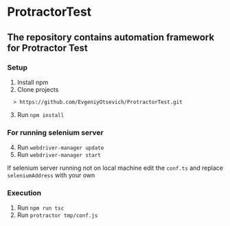 # ProtractorTest

## The repository contains automation framework for Protractor Test

### Setup 
1. Install npm
2. Clone projects 
```
  > https://github.com/EvgeniyOtsevich/ProtractorTest.git
```
3. Run `npm install`

### For running selenium server
4. Run `webdriver-manager update`
5. Run `webdriver-manager start`

If selenium server running not on local machine edit the `conf.ts` and replace `seleniumAddress` with your own

### Execution  
1. Run `npm run tsc`
2. Run `protractor tmp/conf.js`
